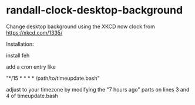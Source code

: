 # randall-clock-desktop-background
Change desktop background using the XKCD now clock from https://xkcd.com/1335/

Installation:


install feh

add a cron entry like 

"*/15 * * * * /path/to/timeupdate.bash"

adjust to your timezone by modifying the "7 hours ago" parts on lines 3 and 4 of timeupdate.bash

